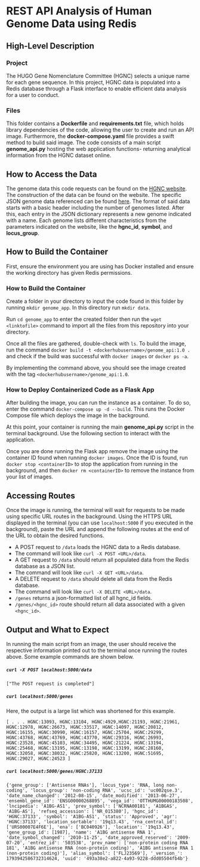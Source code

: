 # REST API Analysis of Human Genome Data using Redis 

## High-Level Description
### Project
The HUGO Gene Nomenclature Committee (HGNC) selects a unique name for each gene sequence. In this project, HGNC data is populated into a Redis database through a Flask interface to enable efficient data analysis for a user to conduct.  

### Files
This folder contains a **Dockerfile** and **requirements.txt** file, which holds library dependencies of the code, allowing the user to create and run an API image. Furthermore, the **docker-compose.yaml** file provides a swift method to build said image. The code consists of a main script **genome_api.py** hosting the web application functions- returning analytical information from the HGNC dataset online. 

## How to Access the Data
The genome data this code requests can be found on the [HGNC website](https://spotthestation.nasa.gov/trajectory_data.cfm). The construction of the data can be found on the website. The specific JSON genome data referenced can be found [here](https://g-a8b222.dd271.03c0.data.globus.org/pub/databases/genenames/hgnc/json/hgnc_complete_set.json). The format of said data starts with a basic header including the number of genomes listed. After this, each entry in the JSON dictionary represents a new genome indicated with a name. Each genome lists different characteristics from the parameters indicated on the website, like the **hgnc_id**, **symbol**, and **locus_group**.

## How to Build the Container
First, ensure the environment you are using has Docker installed and ensure the working directory has given Redis permissions.

### How to Build the Container
Create a folder in your directory to input the code found in this folder by running `mkdir genome_app`. In this directory run `mkdir data`.

Run `cd genome_app` to enter the created folder then run the `wget <linktofile>` command to import all the files from this repository into your directory. 

Once all the files are gathered, double-check with `ls`. To build the image, run the command `docker build -t <dockerhubusername>/genome_api:1.0 .` and check if the build was successful with `docker images` or `docker ps -a`.

By implementing the command above, you should see the image created with the tag `<dockerhubusername>/genome_api:1.0`.

### How to Deploy Containerized Code as a Flask App
After building the image, you can run the instance as a container. To do so, enter the command `docker-compose up -d --build`. This runs the Docker Compose file which deploys the image in the background. 

At this point, your container is running the main **genome_api.py** script in the terminal background. Use the following section to interact with the application. 

Once you are done running the Flask app remove the image using the container ID found when running `docker images`. Once the ID is found, run `docker stop <containerID>` to stop the application from running in the background, and then `docker rm <containerID>` to remove the instance from your list of images.

## Accessing Routes
Once the image is running, the terminal will wait for requests to be made using specific URL routes in the background. Using the HTTPS URL displayed in the terminal (you can use `localhost:5000` if you executed in the background), paste the URL and append the following routes at the end of the URL to obtain the desired functions. 

* A POST request to `/data` loads the HGNC data to a Redis database.
*   The command will look like `curl -X POST <URL>/data`.
* A GET request to `/data` should return all populated data from the Redis database as a JSON list.
*   The command will look like `curl -X GET <URL>/data`.
* A DELETE request to `/data` should delete all data from the Redis database.
*   The command will look like `curl -X DELETE <URL>/data`.
* `/genes` returns a json-formatted list of all hgnc_id fields.
* `/genes/<hgnc_id>` route should return all data associated with a given `<hgnc_id>`. 

## Output and What to Expect
In running the main script from an image, the user should receive the respective information printed out to the terminal once running the routes above. Some example commands are shown below.
##### `curl -X POST localhost:5000/data`
```
["The POST request is completed"]
```
##### `curl localhost:5000/genes`
Here, the output is a large list which was shortened for this example. 
```
[ . . . HGNC:13093, HGNC:13104, HGNC:4929,HGNC:21193, HGNC:21961, HGNC:12978, HGNC:26673, HGNC:33517, HGNC:14097, HGNC:20812, HGNC:16155, HGNC:30990, HGNC:16157, HGNC:25704, HGNC:29299, HGNC:43768, HGNC:43769, HGNC:43770, HGNC:29316, HGNC:26993, HGNC:23528, HGNC:45103, HGNC:34495, HGNC:21224, HGNC:13194, HGNC:25468, HGNC:13195, HGNC:13198, HGNC:13199, HGNC:28160, HGNC:32058, HGNC:38032, HGNC:25820, HGNC:13200, HGNC:51695, HGNC:29027, HGNC:24523 ]
```
##### `curl localhost:5000/genes/HGNC:37133`
```
{'gene_group': ['Antisense RNAs'], 'locus_type': 'RNA, long non-coding', 'locus_group': 'non-coding RNA', 'ucsc_id': 'uc002qse.3', 'date_name_changed': '2012-08-15', 'date_modified': '2013-06-27', 'ensembl_gene_id': 'ENSG00000268895', 'vega_id': 'OTTHUMG00000183508', 'lncipedia': 'A1BG-AS1', 'prev_symbol': ['NCRNA00181', 'A1BGAS', 'A1BG-AS'], 'refseq_accession': ['NR_015380'], 'hgnc_id': 'HGNC:37133', 'symbol': 'A1BG-AS1', 'status': 'Approved', 'agr': 'HGNC:37133', 'location_sortable': '19q13.43', 'rna_central_id': ['URS00007E4F6E'], 'ena': ['BC040926'], 'location': '19q13.43', 'gene_group_id': [1987], 'name': 'A1BG antisense RNA 1', 'date_symbol_changed': '2010-11-25', 'date_approved_reserved': '2009-07-20', 'entrez_id': '503538', 'prev_name': ['non-protein coding RNA 181', 'A1BG antisense RNA (non-protein coding)', 'A1BG antisense RNA 1 (non-protein coding)'], 'alias_symbol': ['FLJ23569'], '_version_': 1793942586732314624, 'uuid': '493a38e2-a822-4a93-9228-ddd05504fb4b'}
```
